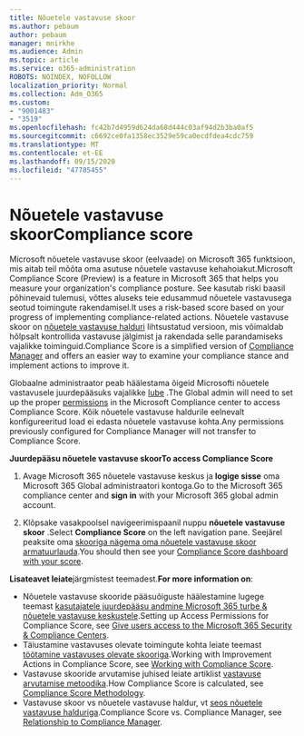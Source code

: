 ```yaml
---
title: Nõuetele vastavuse skoor
ms.author: pebaum
author: pebaum
manager: mnirkhe
ms.audience: Admin
ms.topic: article
ms.service: o365-administration
ROBOTS: NOINDEX, NOFOLLOW
localization_priority: Normal
ms.collection: Adm_O365
ms.custom:
- "9001483"
- "3519"
ms.openlocfilehash: fc42b7d4959d624da68d444c03af94d2b3ba0af5
ms.sourcegitcommit: c6692ce0fa1358ec3529e59ca0ecdfdea4cdc759
ms.translationtype: MT
ms.contentlocale: et-EE
ms.lasthandoff: 09/15/2020
ms.locfileid: "47785455"
---
```

# <a name="compliance-score"></a><span data-ttu-id="998a5-102">Nõuetele vastavuse skoor</span><span class="sxs-lookup"><span data-stu-id="998a5-102">Compliance score</span></span>

<span data-ttu-id="998a5-103">Microsoft nõuetele vastavuse skoor (eelvaade) on Microsoft 365 funktsioon, mis aitab teil mõõta oma asutuse nõuetele vastavuse kehahoiakut.</span><span class="sxs-lookup"><span data-stu-id="998a5-103">Microsoft Compliance Score (Preview) is a feature in Microsoft 365 that helps you measure your organization's compliance posture.</span></span> <span data-ttu-id="998a5-104">See kasutab riski baasil põhinevaid tulemusi, võttes aluseks teie edusammud nõuetele vastavusega seotud toimingute rakendamisel.</span><span class="sxs-lookup"><span data-stu-id="998a5-104">It uses a risk-based score based on your progress of implementing compliance-related actions.</span></span>   <span data-ttu-id="998a5-105">Nõuetele vastavuse skoor on [nõuetele vastavuse halduri](https://docs.microsoft.com/microsoft-365/compliance/compliance-manager-overview) lihtsustatud versioon, mis võimaldab hõlpsalt kontrollida vastavuse jälgimist ja rakendada selle parandamiseks vajalikke toiminguid.</span><span class="sxs-lookup"><span data-stu-id="998a5-105">Compliance Score is a simplified version of [Compliance Manager](https://docs.microsoft.com/microsoft-365/compliance/compliance-manager-overview) and offers an easier way to examine your compliance stance and implement actions to improve it.</span></span> 

<span data-ttu-id="998a5-106">Globaalne administraator peab häälestama õigeid Microsofti nõuetele vastavusele juurdepääsuks vajalikke [lube](https://docs.microsoft.com/microsoft-365/security/office-365-security/permissions-in-the-security-and-compliance-center) .</span><span class="sxs-lookup"><span data-stu-id="998a5-106">The Global admin will need to set up the proper [permissions](https://docs.microsoft.com/microsoft-365/security/office-365-security/permissions-in-the-security-and-compliance-center) in the Microsoft Compliance center to access Compliance Score.</span></span>  <span data-ttu-id="998a5-107">Kõik nõuetele vastavuse haldurile eelnevalt konfigureeritud load ei edasta nõuetele vastavuse kohta.</span><span class="sxs-lookup"><span data-stu-id="998a5-107">Any permissions previously configured for Compliance Manager will not transfer to Compliance Score.</span></span>

<span data-ttu-id="998a5-108">**Juurdepääsu nõuetele vastavuse skoor**</span><span class="sxs-lookup"><span data-stu-id="998a5-108">**To access Compliance Score**</span></span>

1. <span data-ttu-id="998a5-109">Avage Microsoft 365 nõuetele vastavuse keskus ja **logige sisse** oma Microsoft 365 Global administraatori kontoga.</span><span class="sxs-lookup"><span data-stu-id="998a5-109">Go to the Microsoft 365 compliance center and **sign in** with your Microsoft 365 global admin account.</span></span>

2. <span data-ttu-id="998a5-110">Klõpsake vasakpoolsel navigeerimispaanil nuppu **nõuetele vastavuse skoor** .</span><span class="sxs-lookup"><span data-stu-id="998a5-110">Select **Compliance Score** on the left navigation pane.</span></span> <span data-ttu-id="998a5-111">Seejärel peaksite oma [skooriga nägema oma nõuetele vastavuse skoor armatuurlauda](https://docs.microsoft.com/microsoft-365/compliance/compliance-score-setup#understand-the-compliance-score-dashboard).</span><span class="sxs-lookup"><span data-stu-id="998a5-111">You should then see your [Compliance Score dashboard with your score](https://docs.microsoft.com/microsoft-365/compliance/compliance-score-setup#understand-the-compliance-score-dashboard).</span></span>
 

<span data-ttu-id="998a5-112">**Lisateavet leiate**järgmistest teemadest.</span><span class="sxs-lookup"><span data-stu-id="998a5-112">**For more information on**:</span></span>

- <span data-ttu-id="998a5-113">Nõuetele vastavuse skooride pääsuõiguste häälestamine lugege teemast [kasutajatele juurdepääsu andmine Microsoft 365 turbe & nõuetele vastavuse keskustele](https://docs.microsoft.com/microsoft-365/security/office-365-security/grant-access-to-the-security-and-compliance-center).</span><span class="sxs-lookup"><span data-stu-id="998a5-113">Setting up Access Permissions for Compliance Score, see [Give users access to the Microsoft 365 Security & Compliance Centers](https://docs.microsoft.com/microsoft-365/security/office-365-security/grant-access-to-the-security-and-compliance-center).</span></span>
- <span data-ttu-id="998a5-114">Täiustamine vastavuses olevate toimingute kohta leiate teemast  [töötamine vastavuses olevate skooriga](https://docs.microsoft.com/microsoft-365/compliance/working-with-compliance-score).</span><span class="sxs-lookup"><span data-stu-id="998a5-114">Working with Improvement Actions in Compliance Score, see  [Working with Compliance Score](https://docs.microsoft.com/microsoft-365/compliance/working-with-compliance-score).</span></span>
- <span data-ttu-id="998a5-115">Vastavuse skooride arvutamise juhised leiate artiklist [vastavuse arvutamise metoodika](https://docs.microsoft.com/microsoft-365/compliance/compliance-score-methodology).</span><span class="sxs-lookup"><span data-stu-id="998a5-115">How Compliance Score is calculated, see [Compliance Score Methodology](https://docs.microsoft.com/microsoft-365/compliance/compliance-score-methodology).</span></span>
- <span data-ttu-id="998a5-116">Vastavuse skoor vs nõuetele vastavuse haldur, vt [seos nõuetele vastavuse halduriga](https://docs.microsoft.com/microsoft-365/compliance/compliance-score#relationship-to-compliance-manager).</span><span class="sxs-lookup"><span data-stu-id="998a5-116">Compliance Score vs. Compliance Manager, see [Relationship to Compliance Manager](https://docs.microsoft.com/microsoft-365/compliance/compliance-score#relationship-to-compliance-manager).</span></span>

